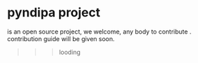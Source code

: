 # pyndipa project

is an open source project, we welcome, any body to contribute .
contribution guide will be given soon.
>>> looding
